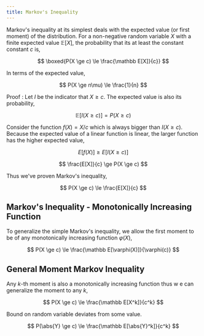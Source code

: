 ```yaml
---
title: Markov's Inequality
---
```


Markov's inequality at its simplest deals with the expected value (or first moment) of the distribution. For a non-negative random variable $X$ with a finite expected value $\mathbb E[X]$, the probability that its at least the constant constant $c$ is,

$$
\boxed{P(X \ge c) \le \frac{\mathbb E[X]}{c}}
$$

In terms of the expected value,

$$
P(X \ge n\mu) \le \frac{1}{n}
$$

Proof
: Let $I$ be the indicator that $X \ge c$. The expected value is also its probability,

  $$
  \mathbb E[I(X\ge c)] = P(X \ge c)
  $$

  Consider the function $f(X) = X/c$ which is always bigger than $I(X \ge c)$. Because the expected value of a linear function is linear, the larger function has the higher expected value,

  $$
  E[f(X)] \ge E[I(X \ge c)]
  $$

  $$
  \frac{E[X]}{c} \ge P(X \ge c)
  $$

  Thus we've proven Markov's inequality,

  $$
  P(X \ge c) \le \frac{E[X]}{c}
  $$


## Markov's Inequality - Monotonically Increasing Function

To generalize the simple Markov's inequality, we allow the first moment to be of any monotonically increasing function $\varphi(X)$,

$$
P(X \ge c) \le \frac{\mathbb E[\varphi(X)]}{\varphi(c)}
$$

## General Moment Markov Inequality

Any $k$-th moment is also a monotonically increasing function thus w e can generalize the moment to any $k$,

$$
P(X \ge c) \le \frac{\mathbb E[X^k]}{c^k}
$$

Bound on random variable deviates from some value.

$$
P(\abs{Y} \ge c) \le \frac{\mathbb E[\abs{Y}^k]}{c^k}
$$
